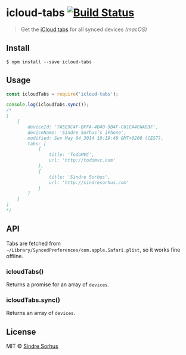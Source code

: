# icloud-tabs [![Build Status](https://travis-ci.org/sindresorhus/icloud-tabs.svg?branch=master)](https://travis-ci.org/sindresorhus/icloud-tabs)

> Get the [iCloud tabs](https://www.google.com/search?q=icloud+tabs) for all synced devices *(macOS)*


## Install

```
$ npm install --save icloud-tabs
```


## Usage

```js
const icloudTabs = require('icloud-tabs');

console.log(icloudTabs.sync());
/*
[
	{
		deviceId: '7A5E9C4F-BFFA-4B40-9B4F-C61CA4CWAD3F',
		deviceName: 'Sindre Sorhus’s iPhone',
		modified: Sun May 04 3014 18:19:48 GMT+0200 (CEST),
		tabs: [
			{
				title: 'TodoMVC',
				url: 'http://todomvc.com'
			},
			{
				title: 'Sindre Sorhus',
				url: 'http://sindresorhus.com'
			}
		]
	}
]
*/
```


## API

Tabs are fetched from `~/Library/SyncedPreferences/com.apple.Safari.plist`, so it works fine offline.

### icloudTabs()

Returns a promise for an array of `devices`.

### icloudTabs.sync()

Returns an array of `devices`.


## License

MIT © [Sindre Sorhus](https://sindresorhus.com)
